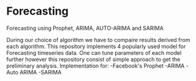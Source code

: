 # Forecasting
Forecasting using Prophet, ARIMA, AUTO-ARIMA and SARIMA


During our choice of algorithm we have to compaire results derived from each algorithm.
This repository implements 4 popularly used model for Forecasting timeseries data.
One can tune parameters of each model further however this repository consist of simple approach to get the preliminary analysis.
Implementation for:
-Facebook's Prophet
-ARIMA
-Auto ARIMA
-SARIMA
